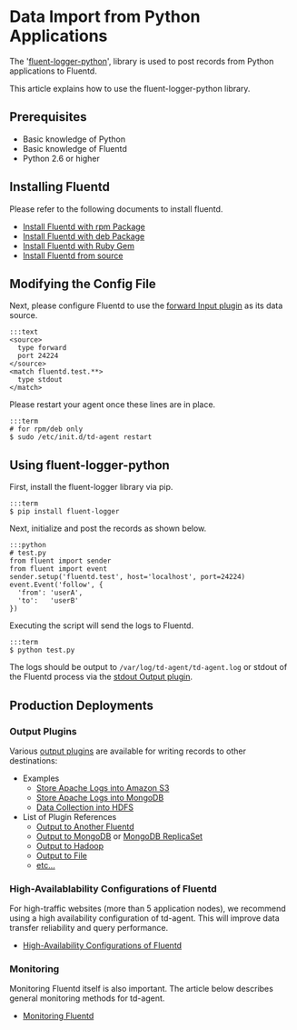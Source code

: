 # Data Import from Python Applications

The '[fluent-logger-python](http://github.com/fluent/fluent-logger-python)', library is used to post records from Python applications to Fluentd.

This article explains how to use the fluent-logger-python library.

## Prerequisites

  * Basic knowledge of Python
  * Basic knowledge of Fluentd
  * Python 2.6 or higher

## Installing Fluentd

Please refer to the following documents to install fluentd.

* [Install Fluentd with rpm Package](install-by-rpm)
* [Install Fluentd with deb Package](install-by-deb)
* [Install Fluentd with Ruby Gem](install-by-gem)
* [Install Fluentd from source](install-from-source)

## Modifying the Config File

Next, please configure Fluentd to use the [forward Input plugin](in_forward) as its data source.

    :::text
    <source>
      type forward
      port 24224
    </source>
    <match fluentd.test.**>
      type stdout
    </match>

Please restart your agent once these lines are in place.

    :::term
    # for rpm/deb only
    $ sudo /etc/init.d/td-agent restart

## Using fluent-logger-python

First, install the fluent-logger library via pip.

    :::term
    $ pip install fluent-logger

Next, initialize and post the records as shown below.

    :::python
    # test.py
    from fluent import sender
    from fluent import event
    sender.setup('fluentd.test', host='localhost', port=24224)
    event.Event('follow', {
      'from': 'userA',
      'to':   'userB'
    })

Executing the script will send the logs to Fluentd.

    :::term
    $ python test.py

The logs should be output to `/var/log/td-agent/td-agent.log` or stdout of the Fluentd process via the [stdout Output plugin](out_stdout).

## Production Deployments

### Output Plugins
Various [output plugins](output-plugin-overview) are available for writing records to other destinations:

* Examples
  * [Store Apache Logs into Amazon S3](apache-to-s3)
  * [Store Apache Logs into MongoDB](apache-to-mongodb)
  * [Data Collection into HDFS](http-to-hdfs)
* List of Plugin References
  * [Output to Another Fluentd](out_forward)
  * [Output to MongoDB](out_mongo) or [MongoDB ReplicaSet](out_mongo_replset)
  * [Output to Hadoop](out_webhdfs)
  * [Output to File](out_file)
  * [etc...](http://fluentd.org/plugin/)

### High-Availablability Configurations of Fluentd
For high-traffic websites (more than 5 application nodes), we recommend using a high availability configuration of td-agent. This will improve data transfer reliability and query performance.

* [High-Availability Configurations of Fluentd](high-availability)

### Monitoring
Monitoring Fluentd itself is also important. The article below describes general monitoring methods for td-agent.

* [Monitoring Fluentd](monitoring)
